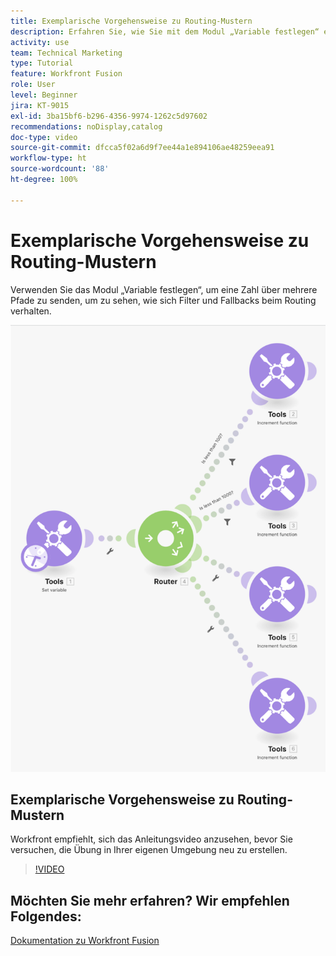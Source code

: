 ```yaml
---
title: Exemplarische Vorgehensweise zu Routing-Mustern
description: Erfahren Sie, wie Sie mit dem Modul „Variable festlegen“ eine Zahl über mehrere Pfade senden können, um zu sehen, wie sich Filter und Fallbacks in [!DNL Adobe Workfront Fusion]verhalten.
activity: use
team: Technical Marketing
type: Tutorial
feature: Workfront Fusion
role: User
level: Beginner
jira: KT-9015
exl-id: 3ba15bf6-b296-4356-9974-1262c5d97602
recommendations: noDisplay,catalog
doc-type: video
source-git-commit: dfcca5f02a6d9f7ee44a1e894106ae48259eea91
workflow-type: ht
source-wordcount: '88'
ht-degree: 100%

---
```


# Exemplarische Vorgehensweise zu Routing-Mustern

Verwenden Sie das Modul „Variable festlegen“, um eine Zahl über mehrere Pfade zu senden, um zu sehen, wie sich Filter und Fallbacks beim Routing verhalten.

![Ein Bild des Fusion-Szenarios](assets/universal-connectors-and-routing-7.png)

## Exemplarische Vorgehensweise zu Routing-Mustern

Workfront empfiehlt, sich das Anleitungsvideo anzusehen, bevor Sie versuchen, die Übung in Ihrer eigenen Umgebung neu zu erstellen.

>[!VIDEO](https://video.tv.adobe.com/v/335274/?quality=12&learn=on&enablevpops)


## Möchten Sie mehr erfahren? Wir empfehlen Folgendes:

[Dokumentation zu Workfront Fusion](https://experienceleague.adobe.com/de/docs/workfront-fusion/using/get-started-with-fusion/understand-workfront-fusion/workfront-fusion-overview)
